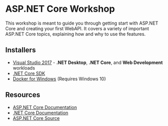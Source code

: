 
# ASP.NET Core Workshop
This workshop is meant to guide you through getting start with ASP.NET Core and creating your first WebAPI. It covers a variety of important ASP.NET Core topics, explaining how and why to use the features.

## Installers

- [Visual Studio 2017](https://www.microsoft.com/net/core#windowsvs2017) -  **.NET Desktop**, **.NET Core**, and **Web Development** workloads
- [.NET Core SDK](https://www.microsoft.com/net/core#windowscmd)
- [Docker for Windows](https://docs.docker.com/docker-for-windows/install/) (Requires Windows 10)

## Resources

- [ASP.NET Core Documentation](https://docs.microsoft.com/aspnet/core/)
- [.NET Core Documentation](https://docs.microsoft.com/dotnet/core/)
- [ASP.NET Core Source](https://github.com/aspnet)